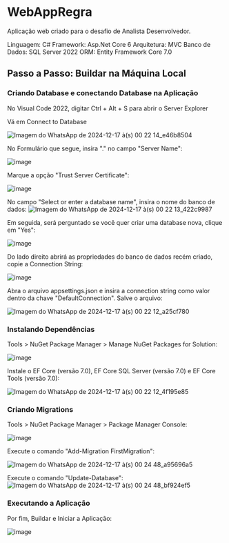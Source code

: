 # WebAppRegra

Aplicação web criado para o desafio de Analista Desenvolvedor.

Linguagem: C#
Framework: Asp.Net Core 6
Arquitetura: MVC
Banco de Dados: SQL Server 2022
ORM: Entity Framework Core 7.0

## Passo a Passo: Buildar na Máquina Local

### Criando Database e conectando Database na Aplicação

No Visual Code 2022, digitar Ctrl + Alt + S para abrir o Server Explorer

Vá em Connect to Database

![Imagem do WhatsApp de 2024-12-17 à(s) 00 22 14_e46b8504](https://github.com/user-attachments/assets/fa2c2278-fef4-4193-86b7-de9d1d3d5a9c)

No Formulário que segue, insira "." no campo "Server Name":

![image](https://github.com/user-attachments/assets/d1e094ea-2c7d-4ef2-a057-1a6a954dfcff)

Marque a opção "Trust Server Certificate":

![image](https://github.com/user-attachments/assets/c5a1b9e8-a0dd-4236-b045-bd0c00efb647)

No campo "Select or enter a database name", insira o nome do banco de dados:
![Imagem do WhatsApp de 2024-12-17 à(s) 00 22 13_422c9987](https://github.com/user-attachments/assets/b060b846-c6c3-437d-b344-9376b1fa6906)

Em seguida, será perguntado se você quer criar uma database nova, clique em "Yes":

![image](https://github.com/user-attachments/assets/92508180-f436-4cd6-ac07-f681cb095479)

Do lado direito abrirá as propriedades do banco de dados recém criado, copie a Connection String:

![image](https://github.com/user-attachments/assets/1327c086-8be5-44cc-9588-6f866d60b70a)

Abra o arquivo appsettings.json e insira a connection string como valor dentro da chave "DefaultConnection". Salve o arquivo:

![Imagem do WhatsApp de 2024-12-17 à(s) 00 22 12_a25cf780](https://github.com/user-attachments/assets/29ef27bb-fce8-43e3-bde6-fde04a134f8e)


### Instalando Dependências

Tools > NuGet Package Manager > Manage NuGet Packages for Solution:

![image](https://github.com/user-attachments/assets/fb4efee7-8f18-4fb5-9211-e8fdfd762ea4)

Instale o EF Core (versão 7.0), EF Core SQL Server (versão 7.0) e EF Core Tools (versão 7.0):

![Imagem do WhatsApp de 2024-12-17 à(s) 00 22 12_4f195e85](https://github.com/user-attachments/assets/de3d8e24-f112-4b33-a9ed-81bd131cb6f4)

### Criando Migrations

Tools > NuGet Package Manager > Package Manager Console:

![image](https://github.com/user-attachments/assets/c15c2162-ef64-4a31-a6c1-9263ac4b2496)

Execute o comando "Add-Migration FirstMigration":

![Imagem do WhatsApp de 2024-12-17 à(s) 00 24 48_a95696a5](https://github.com/user-attachments/assets/074b07a7-7178-4408-b7d1-77ef4ec7458e)

Execute o comando "Update-Database":
![Imagem do WhatsApp de 2024-12-17 à(s) 00 24 48_bf924ef5](https://github.com/user-attachments/assets/8a3db2eb-e392-4cd1-bc26-914e24073013)

### Executando a Aplicação

Por fim, Buildar e Iniciar a Aplicação:

![image](https://github.com/user-attachments/assets/72db4f67-a732-4bd3-a480-5d37b59e29f1)
